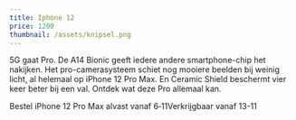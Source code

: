 ```yaml
---
title: Iphone 12
price: 1200
thumbnail: /assets/knipsel.png
---
```

5G gaat Pro. De A14 Bionic geeft iedere andere smart­phone-chip het nakijken. Het pro-camera­systeem schiet nog mooiere beelden bij weinig licht, al helemaal op iPhone 12 Pro Max. En Ceramic Shield beschermt vier keer beter bij een val. Ontdek wat deze Pro allemaal kan.

Bestel iPhone 12 Pro Max alvast vanaf 6‑11Verkrijgbaar vanaf 13-11